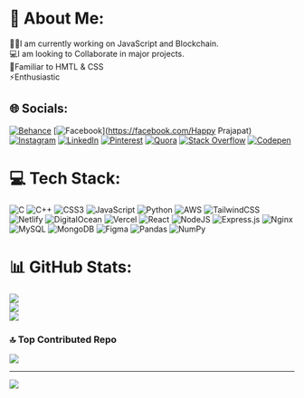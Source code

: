 # 💫 About Me:
👨‍💻I am currently working on JavaScript and Blockchain.<br>💻I am looking to Collaborate in major projects.<br>👑Familiar to HMTL & CSS<br>⚡Enthusiastic


## 🌐 Socials:
[![Behance](https://img.shields.io/badge/Behance-1769ff?logo=behance&logoColor=white)](https://behance.net/happyprajapat) [![Facebook](https://img.shields.io/badge/Facebook-%231877F2.svg?logo=Facebook&logoColor=white)](https://facebook.com/Happy Prajapat) [![Instagram](https://img.shields.io/badge/Instagram-%23E4405F.svg?logo=Instagram&logoColor=white)](https://instagram.com/happy___prajapat___) [![LinkedIn](https://img.shields.io/badge/LinkedIn-%230077B5.svg?logo=linkedin&logoColor=white)](https://linkedin.com/in/happy-prajapat-b4b460267) [![Pinterest](https://img.shields.io/badge/Pinterest-%23E60023.svg?logo=Pinterest&logoColor=white)](https://pinterest.com/happyprajapat1034) [![Quora](https://img.shields.io/badge/Quora-%23B92B27.svg?logo=Quora&logoColor=white)](https://quora.com/profile/Happy-Prajapat-1) [![Stack Overflow](https://img.shields.io/badge/-Stackoverflow-FE7A16?logo=stack-overflow&logoColor=white)](https://stackoverflow.com/users/happy-prajapat) [![Codepen](https://img.shields.io/badge/Codepen-000000?style=for-the-badge&logo=codepen&logoColor=white)](https://codepen.io/happyprajapat) 

# 💻 Tech Stack:
![C](https://img.shields.io/badge/c-%2300599C.svg?style=for-the-badge&logo=c&logoColor=white) ![C++](https://img.shields.io/badge/c++-%2300599C.svg?style=for-the-badge&logo=c%2B%2B&logoColor=white) ![CSS3](https://img.shields.io/badge/css3-%231572B6.svg?style=for-the-badge&logo=css3&logoColor=white) ![JavaScript](https://img.shields.io/badge/javascript-%23323330.svg?style=for-the-badge&logo=javascript&logoColor=%23F7DF1E) ![Python](https://img.shields.io/badge/python-3670A0?style=for-the-badge&logo=python&logoColor=ffdd54) ![AWS](https://img.shields.io/badge/AWS-%23FF9900.svg?style=for-the-badge&logo=amazon-aws&logoColor=white) ![TailwindCSS](https://img.shields.io/badge/tailwindcss-%2338B2AC.svg?style=for-the-badge&logo=tailwind-css&logoColor=white) ![Netlify](https://img.shields.io/badge/netlify-%23000000.svg?style=for-the-badge&logo=netlify&logoColor=#00C7B7) ![DigitalOcean](https://img.shields.io/badge/DigitalOcean-%230167ff.svg?style=for-the-badge&logo=digitalOcean&logoColor=white) ![Vercel](https://img.shields.io/badge/vercel-%23000000.svg?style=for-the-badge&logo=vercel&logoColor=white) ![React](https://img.shields.io/badge/react-%2320232a.svg?style=for-the-badge&logo=react&logoColor=%2361DAFB) ![NodeJS](https://img.shields.io/badge/node.js-6DA55F?style=for-the-badge&logo=node.js&logoColor=white) ![Express.js](https://img.shields.io/badge/express.js-%23404d59.svg?style=for-the-badge&logo=express&logoColor=%2361DAFB) ![Nginx](https://img.shields.io/badge/nginx-%23009639.svg?style=for-the-badge&logo=nginx&logoColor=white) ![MySQL](https://img.shields.io/badge/mysql-%2300f.svg?style=for-the-badge&logo=mysql&logoColor=white) ![MongoDB](https://img.shields.io/badge/MongoDB-%234ea94b.svg?style=for-the-badge&logo=mongodb&logoColor=white) 	![Figma](https://img.shields.io/badge/figma-%23F24E1E.svg?style=for-the-badge&logo=figma&logoColor=white) ![Pandas](https://img.shields.io/badge/pandas-%23150458.svg?style=for-the-badge&logo=pandas&logoColor=white) ![NumPy](https://img.shields.io/badge/numpy-%23013243.svg?style=for-the-badge&logo=numpy&logoColor=white)
# 📊 GitHub Stats:
![](https://github-readme-stats.vercel.app/api?username=happyprajapat&theme=radical&hide_border=false&include_all_commits=true&count_private=true)<br/>
![](https://github-readme-streak-stats.herokuapp.com/?user=happyprajapat&theme=radical&hide_border=false)<br/>
![](https://github-readme-stats.vercel.app/api/top-langs/?username=happyprajapat&theme=radical&hide_border=false&include_all_commits=true&count_private=true&layout=compact)

### 🔝 Top Contributed Repo
![](https://github-contributor-stats.vercel.app/api?username=happyprajapat&limit=5&theme=dark&combine_all_yearly_contributions=true)

---
[![](https://visitcount.itsvg.in/api?id=happyprajapat&icon=9&color=11)](https://visitcount.itsvg.in)

<!-- Proudly created with GPRM ( https://gprm.itsvg.in ) -->
